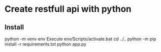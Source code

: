 # Create restfull api with python

## Install

python -m venv env
Execute env/Scripts/activate.bat
cd ../.. 
python -m pip install -r requirements.txt
python app.py
